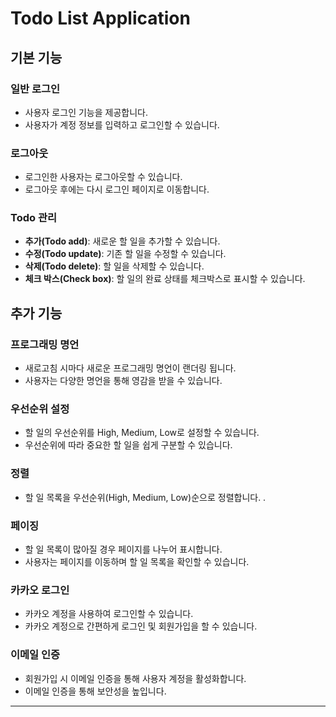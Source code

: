 # Todo List Application

## 기본 기능

### 일반 로그인
- 사용자 로그인 기능을 제공합니다.
- 사용자가 계정 정보를 입력하고 로그인할 수 있습니다.

### 로그아웃
- 로그인한 사용자는 로그아웃할 수 있습니다.
- 로그아웃 후에는 다시 로그인 페이지로 이동합니다.

### Todo 관리
- **추가(Todo add)**: 새로운 할 일을 추가할 수 있습니다.
- **수정(Todo update)**: 기존 할 일을 수정할 수 있습니다.
- **삭제(Todo delete)**: 할 일을 삭제할 수 있습니다.
- **체크 박스(Check box)**: 할 일의 완료 상태를 체크박스로 표시할 수 있습니다.

## 추가 기능

### 프로그래밍 명언
- 새로고침 시마다 새로운 프로그래밍 명언이 랜더링 됩니다.
- 사용자는 다양한 명언을 통해 영감을 받을 수 있습니다.

### 우선순위 설정
- 할 일의 우선순위를 High, Medium, Low로 설정할 수 있습니다.
- 우선순위에 따라 중요한 할 일을 쉽게 구분할 수 있습니다.

### 정렬
- 할 일 목록을 우선순위(High, Medium, Low)순으로 정렬합니다. .

### 페이징
- 할 일 목록이 많아질 경우 페이지를 나누어 표시합니다.
- 사용자는 페이지를 이동하며 할 일 목록을 확인할 수 있습니다.

### 카카오 로그인
- 카카오 계정을 사용하여 로그인할 수 있습니다.
- 카카오 계정으로 간편하게 로그인 및 회원가입을 할 수 있습니다.

### 이메일 인증
- 회원가입 시 이메일 인증을 통해 사용자 계정을 활성화합니다.
- 이메일 인증을 통해 보안성을 높입니다.

---
